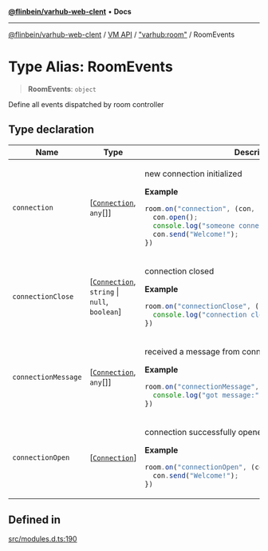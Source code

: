[**@flinbein/varhub-web-clent**](../../../../README.md) • **Docs**

***

[@flinbein/varhub-web-clent](../../../../README.md) / [VM API](../../../README.md) / ["varhub:room"](../README.md) / RoomEvents

# Type Alias: RoomEvents

> **RoomEvents**: `object`

Define all events dispatched by room controller

## Type declaration

<table>
<thead>
<tr>
<th>Name</th>
<th>Type</th>
<th>Description</th>
<th>Defined in</th>
</tr>
</thead>
<tbody>
<tr>
<td>

`connection`

</td>
<td>

[[`Connection`](../interfaces/Connection.md), `any`[]]

</td>
<td>

new connection initialized

**Example**

```ts
room.on("connection", (con, ...params) => {
  con.open();
  console.log("someone connected with params", params);
  con.send("Welcome!");
})
```

</td>
<td>

[src/modules.d.ts:202](https://github.com/flinbein/varhub-web-client/blob/0dd408e7e150a62f2a8fb7d2359caa924714cc8d/src/modules.d.ts#L202)

</td>
</tr>
<tr>
<td>

`connectionClose`

</td>
<td>

[[`Connection`](../interfaces/Connection.md), `string` \| `null`, `boolean`]

</td>
<td>

connection closed

**Example**

```ts
room.on("connectionClose", (con, reason, wasOpen) => {
  console.log("connection closed by reason:", reason);
})
```

</td>
<td>

[src/modules.d.ts:222](https://github.com/flinbein/varhub-web-client/blob/0dd408e7e150a62f2a8fb7d2359caa924714cc8d/src/modules.d.ts#L222)

</td>
</tr>
<tr>
<td>

`connectionMessage`

</td>
<td>

[[`Connection`](../interfaces/Connection.md), `any`[]]

</td>
<td>

received a message from connection

**Example**

```ts
room.on("connectionMessage", (con, ...data) => {
  console.log("got message:", data);
})
```

</td>
<td>

[src/modules.d.ts:232](https://github.com/flinbein/varhub-web-client/blob/0dd408e7e150a62f2a8fb7d2359caa924714cc8d/src/modules.d.ts#L232)

</td>
</tr>
<tr>
<td>

`connectionOpen`

</td>
<td>

[[`Connection`](../interfaces/Connection.md)]

</td>
<td>

connection successfully opened

**Example**

```ts
room.on("connectionOpen", (con) => {
  con.send("Welcome!");
})
```

</td>
<td>

[src/modules.d.ts:212](https://github.com/flinbein/varhub-web-client/blob/0dd408e7e150a62f2a8fb7d2359caa924714cc8d/src/modules.d.ts#L212)

</td>
</tr>
</tbody>
</table>

## Defined in

[src/modules.d.ts:190](https://github.com/flinbein/varhub-web-client/blob/0dd408e7e150a62f2a8fb7d2359caa924714cc8d/src/modules.d.ts#L190)
